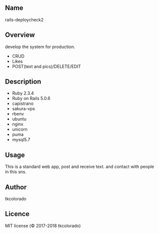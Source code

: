 ## Name  
rails-deploycheck2  

## Overview
develop the system for production.  
- CRUD
- Likes
- POST(text and pics)/DELETE/EDIT

## Description
- Ruby 2.3.4  
- Ruby on Rails 5.0.6  
- capistrano    
- sakura-vps  
- rbenv  
- ubuntu   
- nginx  
- unicorn  
- puma  
- mysql5.7

## Usage
This is a standard web app, post and receive text. and contact with people in this sns.

## Author
tkcolorado

## Licence
MIT license (© 2017-2018 tkcolorado)

